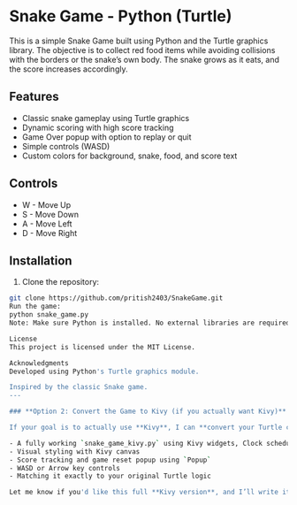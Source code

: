 # Snake Game - Python (Turtle)

This is a simple Snake Game built using Python and the Turtle graphics library. The objective is to collect red food items while avoiding collisions with the borders or the snake’s own body. The snake grows as it eats, and the score increases accordingly.

## Features

- Classic snake gameplay using Turtle graphics
- Dynamic scoring with high score tracking
- Game Over popup with option to replay or quit
- Simple controls (WASD)
- Custom colors for background, snake, food, and score text

## Controls

- W - Move Up
- S - Move Down
- A - Move Left
- D - Move Right

## Installation

1. Clone the repository:
```bash
git clone https://github.com/pritish2403/SnakeGame.git
Run the game:
python snake_game.py
Note: Make sure Python is installed. No external libraries are required except tkinter, which is bundled with standard Python distributions.

License
This project is licensed under the MIT License.

Acknowledgments
Developed using Python's Turtle graphics module.

Inspired by the classic Snake game.
---

### **Option 2: Convert the Game to Kivy (if you actually want Kivy)**

If your goal is to actually use **Kivy**, I can **convert your Turtle code into Kivy**. Here's what I can provide:

- A fully working `snake_game_kivy.py` using Kivy widgets, Clock scheduling, and keyboard inputs
- Visual styling with Kivy canvas
- Score tracking and game reset popup using `Popup`
- WASD or Arrow key controls
- Matching it exactly to your original Turtle logic

Let me know if you'd like this full **Kivy version**, and I’ll write it for you.
